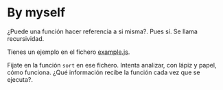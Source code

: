 # By myself

¿Puede una función hacer referencia a si misma?. Pues sí. Se llama recursividad.

Tienes un ejemplo en el fichero [example.js](example.js).

Fíjate en la función ```sort``` en ese fichero. Intenta analizar, con lápiz y papel, cómo funciona. ¿Qué información recibe la función cada vez que se ejecuta?.